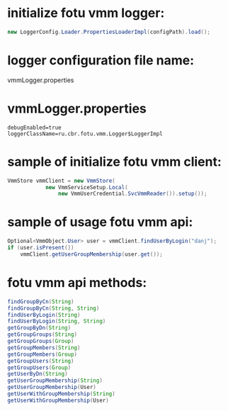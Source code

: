 # initialize fotu vmm logger:
```java
new LoggerConfig.Loader.PropertiesLoaderImpl(configPath).load();
```
# logger configuration file name: 
vmmLogger.properties
# vmmLogger.properties
```
debugEnabled=true
loggerClassName=ru.cbr.fotu.vmm.Logger$LoggerImpl
```
# sample of initialize fotu vmm client:
```java
VmmStore vmmClient = new VmmStore(
			new VmmServiceSetup.Local(
				new VmmUserCredential.SvcVmmReader()).setup());
```
# sample of usage fotu vmm api:
```java
Optional<VmmObject.User> user = vmmClient.findUserByLogin("danj");
if (user.isPresent()) 
	vmmClient.getUserGroupMembership(user.get()); 
```
# fotu vmm api methods: 
```java
findGroupByCn(String)
findGroupByCn(String, String)
findUserByLogin(String)
findUserByLogin(String, String)
getGroupByDn(String)
getGroupGroups(String)
getGroupGroups(Group)
getGroupMembers(String)
getGroupMembers(Group)
getGroupUsers(String)
getGroupUsers(Group)
getUserByDn(String)
getUserGroupMembership(String)
getUserGroupMembership(User)
getUserWithGroupMembership(String)
getUserWithGroupMembership(User)
```
